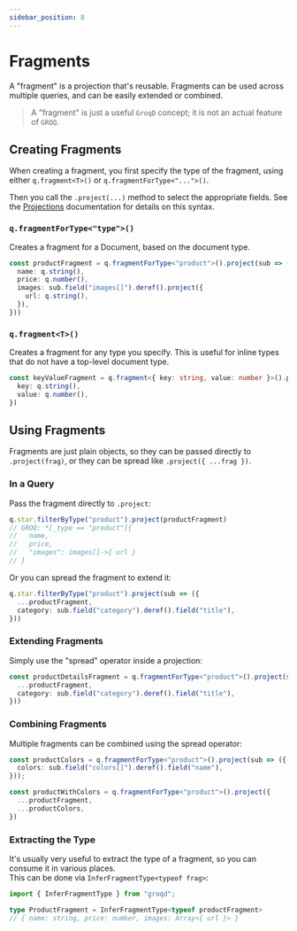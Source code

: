 ```yaml
---
sidebar_position: 8
---
```


# Fragments

A "fragment" is a projection that's reusable.
Fragments can be used across multiple queries, and can be easily extended or combined.

> A "fragment" is just a useful `GroqD` concept; it is not an actual feature of `GROQ`.

## Creating Fragments

When creating a fragment, you first specify the type of the fragment, using either `q.fragment<T>()` or `q.fragmentForType<"...">()`. 

Then you call the `.project(...)` method to select the appropriate fields.  See the [Projections](./projections) documentation for details on this syntax.

### `q.fragmentForType<"type">()`

Creates a fragment for a Document, based on the document type.

```ts
const productFragment = q.fragmentForType<"product">().project(sub => ({
  name: q.string(),
  price: q.number(),
  images: sub.field("images[]").deref().project({
    url: q.string(),
  }),
}))
```

### `q.fragment<T>()`

Creates a fragment for any type you specify.
This is useful for inline types that do not have a top-level document type. 

```ts
const keyValueFragment = q.fragment<{ key: string, value: number }>().project({
  key: q.string(),
  value: q.number(),
})
```


## Using Fragments

Fragments are just plain objects, so they can be passed directly to `.project(frag)`, or they can be spread like `.project({ ...frag })`.

### In a Query

Pass the fragment directly to `.project`:

```ts
q.star.filterByType("product").project(productFragment)
// GROQ: *[_type == "product"]{ 
//   name, 
//   price, 
//   "images": images[]->{ url }
// } 
```

Or you can spread the fragment to extend it:

```ts
q.star.filterByType("product").project(sub => ({
  ...productFragment,
  category: sub.field("category").deref().field("title"),
}))
```


### Extending Fragments

Simply use the "spread" operator inside a projection:

```ts
const productDetailsFragment = q.fragmentForType<"product">().project(sub => ({
  ...productFragment,
  category: sub.field("category").deref().field("title"),
}))
```

### Combining Fragments

Multiple fragments can be combined using the spread operator:

```ts
const productColors = q.fragmentForType<"product">().project(sub => ({
  colors: sub.field("colors[]").deref().field("name"),
}));

const productWithColors = q.fragmentForType<"product">().project({
  ...productFragment,
  ...productColors,
})
```

### Extracting the Type

It's usually very useful to extract the type of a fragment, so you can consume it in various places.  
This can be done via `InferFragmentType<typeof frag>`:

```ts
import { InferFragmentType } from "groqd";

type ProductFragment = InferFragmentType<typeof productFragment>
// { name: string, price: number, images: Array<{ url }> }
```
